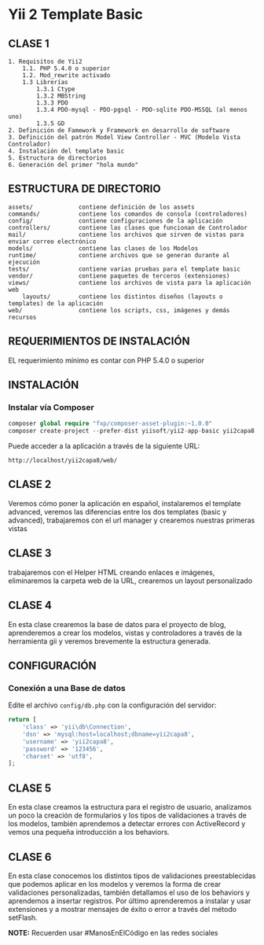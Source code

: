 Yii 2 Template Basic
============================

CLASE 1
-------

    1. Requisitos de Yii2
        1.1. PHP 5.4.0 o superior
        1.2. Mod_rewrite activado
        1.3 Librerías
            1.3.1 Ctype
            1.3.2 MBString
            1.3.3 PDO
            1.3.4 PDO-mysql - PDO-pgsql - PDO-sqlite PDO-MSSQL (al menos uno)
            1.3.5 GD
    2. Definición de Famework y Framework en desarrollo de software
    3. Definición del patrón Model View Controller - MVC (Modelo Vista Controlador)
    4. Instalación del template basic
    5. Estructura de directorios
    6. Generación del primer "hola mundo"



ESTRUCTURA DE DIRECTORIO
------------------------

    assets/             contiene definición de los assets
    commands/           contiene los comandos de consola (controladores)
    config/             contiene configuraciones de la aplicación
    controllers/        contiene las clases que funcionan de Controlador
    mail/               contiene los archivos que sirven de vistas para enviar correo electrónico
    models/             contiene las clases de los Modelos
    runtime/            contiene archivos que se generan durante al ejecución
    tests/              contiene varias pruebas para el template basic
    vendor/             contiene paquetes de terceros (extensiones)
    views/              contiene los archivos de vista para la aplicación web
        layouts/        contiene los distintos diseños (layouts o templates) de la aplicación
    web/                contiene los scripts, css, imágenes y demás recursos



REQUERIMIENTOS DE INSTALACIÓN
-----------------------------

EL requerimiento mínimo es contar con PHP 5.4.0 o superior


INSTALACIÓN
------------

### Instalar vía Composer


```php
composer global require "fxp/composer-asset-plugin:~1.0.0"
composer create-project --prefer-dist yiisoft/yii2-app-basic yii2capa8
```

Puede acceder a la aplicación a través de la siguiente URL:

~~~
http://localhost/yii2capa8/web/
~~~

CLASE 2
-------

Veremos cómo poner la aplicación en español, instalaremos el template advanced,
veremos las diferencias entre los dos templates (basic y advanced),
trabajaremos con el url manager y crearemos nuestras primeras vistas

CLASE 3
-------

trabajaremos con el Helper HTML creando enlaces e imágenes,
eliminaremos la carpeta web de la URL,
crearemos un layout personalizado

CLASE 4
-------

En esta clase crearemos la base de datos para el proyecto de blog, 
aprenderemos a crear los modelos, vistas y controladores a través de la herramienta gii 
y veremos brevemente la estructura generada.

CONFIGURACIÓN
-------------

### Conexión a una Base de datos

Edite el archivo `config/db.php` con la configuración del servidor:

```php
return [
    'class' => 'yii\db\Connection',
    'dsn' => 'mysql:host=localhost;dbname=yii2capa8',
    'username' => 'yii2capa8',
    'password' => '123456',
    'charset' => 'utf8',
];
```

CLASE 5
-------

En esta clase creamos la estructura para el registro de usuario, analizamos un poco la creación de formularios 
y los tipos de validaciones a través de los modelos, también aprendemos a detectar errores con ActiveRecord y 
vemos una pequeña introducción a los behaviors.

CLASE 6
-------

En esta clase conocemos los distintos tipos de validaciones preestablecidas que podemos aplicar en los modelos 
y veremos la forma de crear validaciones personalizadas, también detallamos el uso de los behaviors 
y aprendemos a insertar registros. Por último aprenderemos a instalar y usar extensiones y a mostrar mensajes 
de éxito o error a través del método setFlash.

**NOTE:** Recuerden usar #ManosEnElCódigo en las redes sociales
